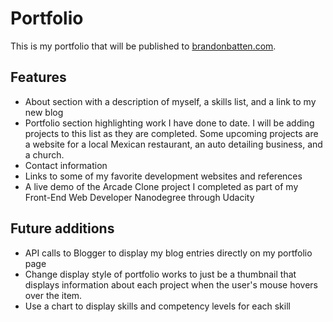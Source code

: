 # Portfolio
This is my portfolio that will be published to [brandonbatten.com](www.brandonbatten.com).  

## Features
* About section with a description of myself, a skills list, and a link to my new blog
* Portfolio section highlighting work I have done to date.  I will be adding projects to this list as they are completed.  Some upcoming projects are a website for a local Mexican restaurant, an auto detailing business, and a church.
* Contact information
* Links to some of my favorite development websites and references
* A live demo of the Arcade Clone project I completed as part of my Front-End Web Developer Nanodegree through Udacity

## Future additions
* API calls to Blogger to display my blog entries directly on my portfolio page
* Change display style of portfolio works to just be a thumbnail that displays information about each project when the user's mouse hovers over the item.
* Use a chart to display skills and competency levels for each skill
